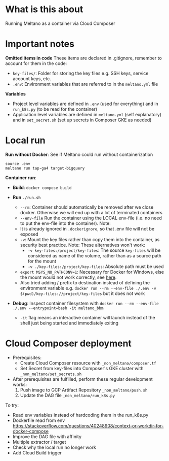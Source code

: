 # What is this about
Running Meltano as a container via Cloud Composer

# Important notes
**Omitted items in code**
These items are declared in .gitignore, remember to account for them in the code:
   - `key-files/`: Folder for storing the key files e.g. SSH keys, service account keys, etc.
   - `.env`: Environment variables that are referred to in the `meltano.yml` file

**Variables**
   - Project level variables are defined in `.env` (used for everything) and in `run_k8s.py` (to be read for the container)
   - Application level variables are defined in `meltano.yml` (self explanatory) and in `set_secret.sh` (set up secrets in Composer GKE as needed)

# Local run
**Run without Docker**: See if Meltano could run without containerization
```
source .env
meltano run tap-ga4 target-bigquery
```
**Container run**: 
- **Build**: `docker compose build`
- **Run** `./run.sh`
   - `--rm`: Container should automatically be removed after we close docker. Otherwise we will end up with a lot of terminated containers
   - `--env-file` Run the container using the LOCAL env-file (i.e. no need to put the env-file into the container). Note:
    - It is already ignored in `.dockerignore`, so that .env file will not be exposed
   - `-v`: Mount the key files rather than copy them into the container, as security best practice. Note: These alternatives won't work:
      - `-v key-files:/project/key-files`: The source `key-files` will be considered as name of the volume, rather than as a source path for the mount
      - `-v ./key-files:/project/key-files`: Absolute path must be used
   - `export MSYS_NO_PATHCONV=1`: Necessary for Docker for Windows, else the mount would not work correctly, see [here](https://stackoverflow.com/questions/48427366/docker-build-command-add-c-program-files-git-to-the-path-passed-as-build-argu).
    - Also tried adding / prefix to destination instead of defining the environment variable e.g. `docker run --rm --env-file ./.env -v $(pwd)/key-files://project/key-files` but it does not work

 - **Debug**: Inspect container filesystem with `docker run --rm --env-file ./.env --entrypoint=bash -it meltano_bbm`
   - `-it` flag means an interactive container will launch instead of the shell just being started and immediately exiting


# Cloud Composer deployment
- Prerequisites:
   - Create Cloud Composer resource with `_non_meltano/composer.tf`
   - Set Secret from key-files into Composer's GKE cluster with `_non_meltano/set_secrets.sh`
- After prerequisites are fulfilled, perform these regular development works:
   1. Push image to GCP Artifact Repository `_non_meltano/push.sh`
   2. Update the DAG file `_non_meltano/run_k8s.py`

To try:
 - Read env variables instead of hardcoding them in the run_k8s.py
 - Dockerfile read from env https://stackoverflow.com/questions/40248908/context-or-workdir-for-docker-compose
 - Improve the DAG file with affinity
- Multiple extractor / target
- Check why the local run no longer work
- Add Cloud Build trigger